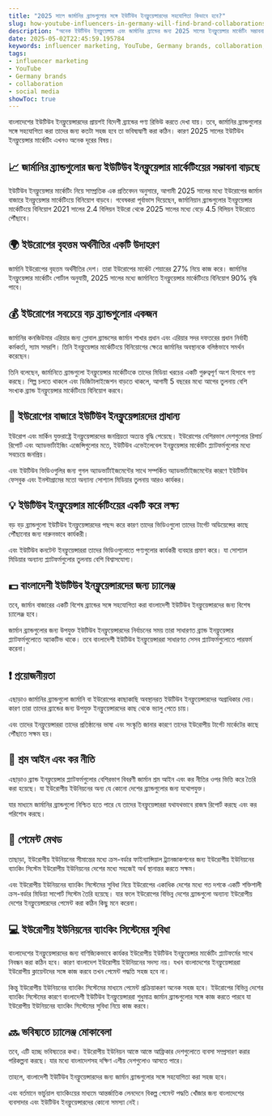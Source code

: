 ```yaml
---
title: "2025 সালে জার্মানির ব্র্যান্ডগুলোর সঙ্গে ইউটিউব ইনফ্লুয়েন্সারদের সহযোগিতা কিভাবে হবে?"
slug: how-youtube-influencers-in-germany-will-find-brand-collaborations-in-2025-2025-05-02
description: "অনেক ইউটিউব ইনফ্লুয়েন্সার এবং জার্মানির ব্র্যান্ডের জন্য 2025 সালের ইনফ্লুয়েন্সার মার্কেটিং সম্ভাবনা বেড়ে যাচ্ছে।"
date: 2025-05-02T22:45:59.195784
keywords: influencer marketing, YouTube, Germany brands, collaboration, social media
tags:
- influencer marketing
- YouTube
- Germany brands
- collaboration
- social media
showToc: true
---
```


বাংলাদেশের ইউটিউব ইনফ্লুয়েন্সারদের প্রায়শই বিদেশী ব্র্যান্ডের পণ্য রিভিউ করতে দেখা যায়। তবে, জার্মানির ব্র্যান্ডগুলোর সঙ্গে সহযোগিতা করা তাদের জন্য কতটা সহজ হবে তা ভবিষ্যদ্বাণী করা কঠিন। কারণ 2025 সালের ইউটিউব ইনফ্লুয়েন্সার মার্কেটিং এখনও অনেক দূরের বিষয়।

## 📈 জার্মানির ব্র্যান্ডগুলোর জন্য ইউটিউব ইনফ্লুয়েন্সার মার্কেটিংয়ের সম্ভাবনা বাড়ছে

ইউটিউব ইনফ্লুয়েন্সার মার্কেটিং নিয়ে সাম্প্রতিক এক প্রতিবেদন অনুসারে, আগামী 2025 সালের মধ্যে ইউরোপের জার্মান বাজারে ইনফ্লুয়েন্সার মার্কেটিংয়ে বিনিয়োগ বাড়বে। গবেষকরা পূর্বাভাস দিয়েছেন, জার্মানিয়ান ব্র্যান্ডগুলোর ইনফ্লুয়েন্সার মার্কেটিংয়ে বিনিয়োগ 2021 সালের 2.4 বিলিয়ন ইউরো থেকে 2025 সালের মধ্যে বেড়ে 4.5 বিলিয়ন ইউরোতে পৌঁছাবে।

## 🌍 ইউরোপের বৃহত্তম অর্থনীতির একটি উদাহরণ

জার্মানি ইউরোপের বৃহত্তম অর্থনীতির দেশ। তারা ইউরোপের মার্কেট শেয়ারের 27% নিয়ে কাজ করে। জার্মানির ইনফ্লুয়েন্সার মার্কেটিং পোর্টাল অনুযায়ী, 2025 সালের মধ্যে জার্মানিতে ইনফ্লুয়েন্সার মার্কেটিংয়ে বিনিয়োগ 90% বৃদ্ধি পাবে।

## 💰 ইউরোপের সবচেয়ে বড় ব্র্যান্ডগুলোর একজন

জার্মানির কনজিউমার এরিয়ার জন্য গ্লোবাল ব্র্যান্ডসের জার্মান শাখার প্রধান এবং এরিয়ার সদর দফতরের প্রধান নির্বাহী কর্মকর্তা, স্যাম সমরশি। তিনি ইনফ্লুয়েন্সার মার্কেটিংয়ে বিনিয়োগের ক্ষেত্রে জার্মানির অবস্থানকে বলিষ্ঠভাবে সমর্থন করেছেন।

তিনি বলেছেন, জার্মানিতে ব্র্যান্ডগুলো ইনফ্লুয়েন্সার মার্কেটিংকে তাদের মিডিয়া খরচের একটি গুরুত্বপূর্ণ অংশ হিসাবে গণ্য করছে। শিল্প চলতে থাকলে এবং ডিজিটালাইজেশন বাড়তে থাকলে, আগামী 5 বছরের মধ্যে আগের তুলনায় বেশি সংখ্যক ব্র্যান্ড ইনফ্লুয়েন্সার মার্কেটিংয়ে বিনিয়োগ করবে।

## 📣 ইউরোপের বাজারে ইউটিউব ইনফ্লুয়েন্সারদের প্রাধান্য

ইউরোপ এবং মার্কিন যুক্তরাষ্ট্রে ইনফ্লুয়েন্সারদের জনপ্রিয়তা অত্যন্ত বৃদ্ধি পেয়েছে। ইউরোপের বেশিরভাগ দেশগুলোর রিসার্চ রিপোর্ট এবং অ্যাডভার্টাইজিং এজেন্সিগুলোর মতে, ইউটিউব এভেইলেবেল ইনফ্লুয়েন্সার মার্কেটিং প্ল্যাটফর্মগুলোর মধ্যে সবচেয়ে জনপ্রিয়।

এবং ইউটিউব ভিডিওগুলির জন্য গুগল অ্যাডভার্টাইজমেন্টের সাথে সম্পর্কিত অ্যাডভার্টাইজমেন্টের কারণে ইউটিউব ফেসবুক এবং ইনস্টাগ্রামের মতো অন্যান্য সোশ্যাল মিডিয়ার তুলনায় আরও কার্যকর।

## 💡 ইউটিউব ইনফ্লুয়েন্সার মার্কেটিংয়ের একটি করে লক্ষ্য

বড় বড় ব্র্যান্ডগুলো ইউটিউব ইনফ্লুয়েন্সারদের পছন্দ করে কারণ তাদের ভিডিওগুলো তাদের টার্গেট অডিয়েন্সের কাছে পৌঁছানোর জন্য দারুনভাবে কার্যকরী।

এবং ইউটিউব কনটেন্ট ইনফ্লুয়েন্সাররা তাদের ভিডিওগুলোতে পণ্যগুলোর কার্যকরী ব্যবহার প্রমাণ করে। যা সোশ্যাল মিডিয়ার অন্যান্য প্ল্যাটফর্মগুলোর তুলনায় বেশি বিশ্বাসযোগ্য।

## 💵 বাংলাদেশী ইউটিউব ইনফ্লুয়েন্সারদের জন্য চ্যালেঞ্জ

তবে, জার্মান বাজারের একটি বিশেষ ব্র্যান্ডের সঙ্গে সহযোগিতা করা বাংলাদেশী ইউটিউব ইনফ্লুয়েন্সারদের জন্য বিশেষ চ্যালেঞ্জ হবে।

জার্মান ব্র্যান্ডগুলোর জন্য উপযুক্ত ইউটিউব ইনফ্লুয়েন্সারদের নির্বাচনের সময় তারা সাধারণত ব্র্যান্ড ইনফ্লুয়েন্সার প্ল্যাটফর্মগুলোতে অ্যাকটিভ থাকে। তবে বাংলাদেশী ইউটিউব ইনফ্লুয়েন্সাররা সাধারণত সেসব প্ল্যাটফর্মগুলোতে পারফর্ম করেনা।

## ❗ প্রয়োজনীয়তা

এছাড়াও জার্মানির ব্র্যান্ডগুলো জার্মানি বা ইউরোপের কাছাকাছি অবস্থানরত ইউটিউব ইনফ্লুয়েন্সারদের অগ্রাধিকার দেয়। কারণ তারা তাদের ব্র্যান্ডের জন্য উপযুক্ত ইনফ্লুয়েন্সারদের কাছ থেকে ভ্যালু পেতে চায়।

এবং তাদের ইনফ্লুয়েন্সাররা তাদের প্রতিষ্ঠানের ভাষা এবং সংস্কৃতি জানার কারণে তাদের ইউরোপীয় টার্গেট মার্কেটের কাছে পৌঁছাতে সক্ষম হয়।

## 🚫 শ্রম আইন এবং কর নীতি

এছাড়াও ব্র্যান্ড ইনফ্লুয়েন্সার প্ল্যাটফর্মগুলোর বেশিরভাগ বিবরণী জার্মান শ্রম আইন এবং কর নীতির ওপর ভিত্তি করে তৈরি করা হয়েছে। যা ইউরোপীয় ইউনিয়নের অন্য যে কোনো দেশের ব্র্যান্ডগুলোর জন্য যথোপযুক্ত।

যার মাধ্যমে জার্মানির ব্র্যান্ডগুলো নিশ্চিত হতে পারে যে তাদের ইনফ্লুয়েন্সাররা যথাযথভাবে রাজস্ব রিপোর্ট করছে এবং কর পরিশোধ করছে।

## 💱 পেমেন্ট মেথড

তাছাড়া, ইউরোপীয় ইউনিয়নের সীমান্তের মধ্যে ক্রস-বর্ডার ফাইন্যান্সিয়াল ট্র্যানজাকশনের জন্য ইউরোপীয় ইউনিয়নের ব্যাংকিং সিস্টেম ইউরোপীয় ইউনিয়নের দেশের মধ্যে সহজেই অর্থ স্থানান্তর করতে সক্ষম।

এবং ইউরোপীয় ইউনিয়নের ব্যাংকিং সিস্টেমের সুবিধা নিয়ে ইউরোপের একাধিক দেশের মধ্যে গত দশকে একটি শক্তিশালী ক্রস-বর্ডার মিডিয়া সাপোর্ট সিস্টেম তৈরি হয়েছে। যার ফলে ইউরোপের বিভিন্ন দেশের ব্র্যান্ডগুলো অন্যান্য ইউরোপীয় দেশের ইনফ্লুয়েন্সারদের পেমেন্ট করা কঠিন কিছু মনে করেনা।

## 💻 ইউরোপীয় ইউনিয়নের ব্যাংকিং সিস্টেমের সুবিধা

বাংলাদেশের ইনফ্লুয়েন্সারদের জন্য বাণিজ্যিকভাবে কার্যকর ইউরোপীয় ইউটিউব ইনফ্লুয়েন্সার মার্কেটিং প্ল্যাটফর্মের সাথে নিবন্ধন করা কঠিন হবে। কারণ বাংলাদেশ ইউরোপীয় ইউনিয়নের সদস্য নয়। যখন বাংলাদেশের ইনফ্লুয়েন্সাররা ইউরোপীয় ক্লায়েন্টদের সঙ্গে কাজ করবে তখন পেমেন্ট পদ্ধতি সহজ হবে না।

কিন্তু ইউরোপীয় ইউনিয়নের ব্যাংকিং সিস্টেমের মাধ্যমে পেমেন্ট প্রক্রিয়াকরণ অনেক সহজ হবে। ইউরোপের বিভিন্ন দেশের ব্যাংকিং সিস্টেমের কারণে বাংলাদেশী ইউটিউব ইনফ্লুয়েন্সাররা শুধুমাত্র জার্মান ব্র্যান্ডগুলোর সঙ্গে কাজ করতে পারবে যা ইউরোপীয় ইউনিয়নের ব্যাংকিং সিস্টেমের সুবিধা নিয়ে কাজ করবে।

## 🔜 ভবিষ্যতে চ্যালেঞ্জ মোকাবেলা

তবে, এটি হচ্ছে ভবিষ্যতের কথা। ইউরোপীয় ইউনিয়ন আস্তে আস্তে আফ্রিকার দেশগুলোতে ব্যবসা সম্প্রসারণ করার পরিকল্পনা করছে। যার মধ্যে বাংলাদেশসহ দক্ষিণ এশীয় দেশগুলোও আসতে পারে।

তাহলে, বাংলাদেশী ইউটিউব ইনফ্লুয়েন্সারদের জন্য জার্মান ব্র্যান্ডগুলোর সঙ্গে সহযোগিতা করা সহজ হবে।

এবং বর্তমানে ভার্চুয়াল ব্যাংকিংয়ের মাধ্যমে আন্তর্জাতিক লেনদেনে বিকল্প পেমেন্ট পদ্ধতি খোঁজার জন্য বাংলাদেশের ব্যবসাদার এবং ইউটিউব ইনফ্লুয়েন্সারদের কোনো সমস্যা নেই।